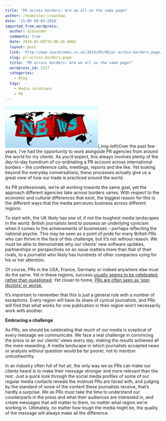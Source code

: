 ```yaml
---
title: 'PR across borders: Are we all on the same page?'
author: /team/alex-crawshaw
date: '15:06 08-03-2016'
imported_from_wordpress:
  author: alexander
  comments: true
  date: 2016-03-08T15:06:26.000Z
  layout: post
  link: 'http://www.sparkcomms.co.uk/2016/03/08/pr-across-borders-page/'
  slug: pr-across-borders-page
  title: 'PR across borders: Are we all on the same page?'
  wordpress_id: 2217
  categories:
    - Blog
  tags:
    - Media relations
    - PR
---
```


![news-426893_640](news-426893_640-300x135.jpg){.img-left}Over the past few years, I’ve had the opportunity to work alongside PR agencies from around the world for my clients. As you’d expect, this always involves plenty of the day-to-day humdrum of co-ordinating a PR account across international borders – the conference calls, meetings, reports and the like. Yet looking beyond the everyday conversations, these processes actually give us a great view of how our trade is practiced around the world.

As PR professionals, we’re all working towards the same goal, yet the approach different agencies take across borders varies. With respect to the economic and cultural differences that exist, the biggest reason for this is the different ways that the media perceives business across different regions.

To start with, the UK likely has one of, if not the toughest media landscapes in the world. British journalists tend to possess an underlying cynicism when it comes to the achievements of businesses – perhaps reflecting the national psyche. This may be seen as a point of pride for many British PRs who can thrive in the face of this challenge, but it’s not without reason. We must be able to demonstrate why our clients’ new software updates, partnerships or perspectives on an issue matters more than that of their rivals, to a journalist who likely has hundreds of other companies vying for his or her attention.

Of course, PRs in the USA, France, Germany or indeed anywhere else must do the same. Yet in these regions, success [usually seems to be celebrated, rather than questioned](http://www.bbcamerica.com/shows/blog/2008/11/the-british-are-humorlessness-cranks-who-hate-other-peoples). Yet closer to home, [PRs are often seen as ‘spin doctors’ or worse.](http://www.takepart.com/feature/2015/02/13/pr-jobs-journalism-jobs)

It’s important to remember that this is just a general rule with a number of exceptions. Every region will have its share of cynical journalists, and PRs will find that what works for one publication in their region won’t necessarily work with another.

**Embracing a challenge**

As PRs, we should be celebrating that much of our media is sceptical of every message we communicate. We face a real challenge in convincing the press to air our clients’ views every day, making the results achieved all the more rewarding. A media landscape in which journalists accepted news or analysis without question would be far poorer, not to mention untrustworthy.

In an industry often full of hot air, the only way we as PRs can make our clients heard is to make their message stronger and more relevant than the rest. Just a quick look through the social media profiles of some of our regular media contacts reveals the mistrust PRs are faced with, and judging by the standard of some of the content these journalists receive, that’s hardly a surprise. We as PRs must take the time to understand our counterparts in the press and what their audiences are interested in, and create messages that will matter to them, no matter what region we’re working in. Ultimately, no matter how tough the media might be, the quality of the message will always make all the difference.
